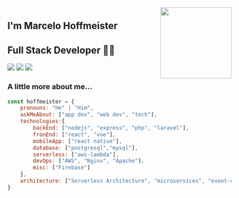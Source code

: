 <img align='right' src="https://media.giphy.com/media/USV0ym3bVWQJJmNu3N/giphy.gif" width="160">

## I'm Marcelo Hoffmeister
## Full Stack Developer 👨‍💻

[![](https://img.shields.io/badge/LinkedIn-MarceloHoffmeister-blue)](https://www.linkedin.com/in/marcelo-hoffmeister/)
[![](https://img.shields.io/badge/Twitter-Hoffmeister__-blue)](https://twitter.com/Hoffmeister__)
[![](https://img.shields.io/badge/Gmail-marcelohenriquehoffmeister%40gmail.com-red)](mailto:marcelohenriquehoffmeister@gmail.com)


### A little more about me...  

```javascript
const hoffmeister = {
    pronouns: "He" | "Him",
    askMeAbout: ["app dev", "web dev", "tech"],
    technologies:{
        backEnd: ["nodejs", "express", "php", "laravel"],
        fronEnd: ["react", "vue"],
        mobileApp: ["react native"],
        database: ["postgresql","mysql"],
        serverless: ["aws-lambda"],
        devOps: ["AWS", "Nginx", "Apache"],
        misc: ["Firebase"]
    },
    architecture: ["Serverless Architecture", "microservices", "event-driven", "Single page applications"],
}
```
